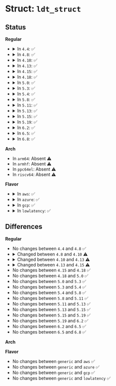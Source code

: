 # Struct: <code>ldt_struct</code>

## Status
<b>Regular</b>
<ul>
<li>
<details>
<summary>In <code>4.4</code>: ✅</summary>

```c
struct ldt_struct {
    struct desc_struct *entries;
    int size;
};
```
</details>
</li>
<li>
<details>
<summary>In <code>4.8</code>: ✅</summary>

```c
struct ldt_struct {
    struct desc_struct *entries;
    int size;
};
```
</details>
</li>
<li>
<details>
<summary>In <code>4.10</code>: ✅</summary>

```c
struct ldt_struct {
    struct desc_struct *entries;
    unsigned int size;
};
```
</details>
</li>
<li>
<details>
<summary>In <code>4.13</code>: ✅</summary>

```c
struct ldt_struct {
    struct desc_struct *entries;
    unsigned int nr_entries;
};
```
</details>
</li>
<li>
<details>
<summary>In <code>4.15</code>: ✅</summary>

```c
struct ldt_struct {
    struct desc_struct *entries;
    unsigned int nr_entries;
    int slot;
};
```
</details>
</li>
<li>
<details>
<summary>In <code>4.18</code>: ✅</summary>

```c
struct ldt_struct {
    struct desc_struct *entries;
    unsigned int nr_entries;
    int slot;
};
```
</details>
</li>
<li>
<details>
<summary>In <code>5.0</code>: ✅</summary>

```c
struct ldt_struct {
    struct desc_struct *entries;
    unsigned int nr_entries;
    int slot;
};
```
</details>
</li>
<li>
<details>
<summary>In <code>5.3</code>: ✅</summary>

```c
struct ldt_struct {
    struct desc_struct *entries;
    unsigned int nr_entries;
    int slot;
};
```
</details>
</li>
<li>
<details>
<summary>In <code>5.4</code>: ✅</summary>

```c
struct ldt_struct {
    struct desc_struct *entries;
    unsigned int nr_entries;
    int slot;
};
```
</details>
</li>
<li>
<details>
<summary>In <code>5.8</code>: ✅</summary>

```c
struct ldt_struct {
    struct desc_struct *entries;
    unsigned int nr_entries;
    int slot;
};
```
</details>
</li>
<li>
<details>
<summary>In <code>5.11</code>: ✅</summary>

```c
struct ldt_struct {
    struct desc_struct *entries;
    unsigned int nr_entries;
    int slot;
};
```
</details>
</li>
<li>
<details>
<summary>In <code>5.13</code>: ✅</summary>

```c
struct ldt_struct {
    struct desc_struct *entries;
    unsigned int nr_entries;
    int slot;
};
```
</details>
</li>
<li>
<details>
<summary>In <code>5.15</code>: ✅</summary>

```c
struct ldt_struct {
    struct desc_struct *entries;
    unsigned int nr_entries;
    int slot;
};
```
</details>
</li>
<li>
<details>
<summary>In <code>5.19</code>: ✅</summary>

```c
struct ldt_struct {
    struct desc_struct *entries;
    unsigned int nr_entries;
    int slot;
};
```
</details>
</li>
<li>
<details>
<summary>In <code>6.2</code>: ✅</summary>

```c
struct ldt_struct {
    struct desc_struct *entries;
    unsigned int nr_entries;
    int slot;
};
```
</details>
</li>
<li>
<details>
<summary>In <code>6.5</code>: ✅</summary>

```c
struct ldt_struct {
    struct desc_struct *entries;
    unsigned int nr_entries;
    int slot;
};
```
</details>
</li>
<li>
<details>
<summary>In <code>6.8</code>: ✅</summary>

```c
struct ldt_struct {
    struct desc_struct *entries;
    unsigned int nr_entries;
    int slot;
};
```
</details>
</li>
</ul>
<b>Arch</b>
<ul>
<li>
In <code>arm64</code>: Absent ⚠️
</li>
<li>
In <code>armhf</code>: Absent ⚠️
</li>
<li>
In <code>ppc64el</code>: Absent ⚠️
</li>
<li>
In <code>riscv64</code>: Absent ⚠️
</li>
</ul>
<b>Flavor</b>
<ul>
<li>
<details>
<summary>In <code>aws</code>: ✅</summary>

```c
struct ldt_struct {
    struct desc_struct *entries;
    unsigned int nr_entries;
    int slot;
};
```
</details>
</li>
<li>
<details>
<summary>In <code>azure</code>: ✅</summary>

```c
struct ldt_struct {
    struct desc_struct *entries;
    unsigned int nr_entries;
    int slot;
};
```
</details>
</li>
<li>
<details>
<summary>In <code>gcp</code>: ✅</summary>

```c
struct ldt_struct {
    struct desc_struct *entries;
    unsigned int nr_entries;
    int slot;
};
```
</details>
</li>
<li>
<details>
<summary>In <code>lowlatency</code>: ✅</summary>

```c
struct ldt_struct {
    struct desc_struct *entries;
    unsigned int nr_entries;
    int slot;
};
```
</details>
</li>
</ul>

## Differences
<b>Regular</b>
<ul>
<li>
No changes between <code>4.4</code> and <code>4.8</code> ✅
</li>
<li>
<details>
<summary>Changed between <code>4.8</code> and <code>4.10</code> ⚠️</summary>
<ul>
<li>
<b>Field type changed. </b>
<code>int size</code> ➡️ <code>unsigned int size</code>
</li>
</ul>
</details>
</li>
<li>
<details>
<summary>Changed between <code>4.10</code> and <code>4.13</code> ⚠️</summary>
<ul>
<li>
<b>Field added. </b>
<code>unsigned int nr_entries</code>
</li>
<li>
<b>Field removed. </b>
<code>unsigned int size</code>
</li>
</ul>
</details>
</li>
<li>
<details>
<summary>Changed between <code>4.13</code> and <code>4.15</code> ⚠️</summary>
<ul>
<li>
<b>Field added. </b>
<code>int slot</code>
</li>
</ul>
</details>
</li>
<li>
No changes between <code>4.15</code> and <code>4.18</code> ✅
</li>
<li>
No changes between <code>4.18</code> and <code>5.0</code> ✅
</li>
<li>
No changes between <code>5.0</code> and <code>5.3</code> ✅
</li>
<li>
No changes between <code>5.3</code> and <code>5.4</code> ✅
</li>
<li>
No changes between <code>5.4</code> and <code>5.8</code> ✅
</li>
<li>
No changes between <code>5.8</code> and <code>5.11</code> ✅
</li>
<li>
No changes between <code>5.11</code> and <code>5.13</code> ✅
</li>
<li>
No changes between <code>5.13</code> and <code>5.15</code> ✅
</li>
<li>
No changes between <code>5.15</code> and <code>5.19</code> ✅
</li>
<li>
No changes between <code>5.19</code> and <code>6.2</code> ✅
</li>
<li>
No changes between <code>6.2</code> and <code>6.5</code> ✅
</li>
<li>
No changes between <code>6.5</code> and <code>6.8</code> ✅
</li>
</ul>
<b>Arch</b>
<ul>
</ul>
<b>Flavor</b>
<ul>
<li>
No changes between <code>generic</code> and <code>aws</code> ✅
</li>
<li>
No changes between <code>generic</code> and <code>azure</code> ✅
</li>
<li>
No changes between <code>generic</code> and <code>gcp</code> ✅
</li>
<li>
No changes between <code>generic</code> and <code>lowlatency</code> ✅
</li>
</ul>
